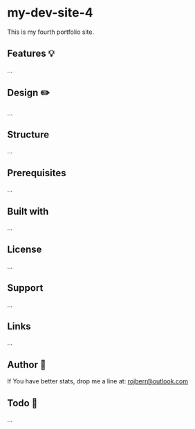 # my-dev-site-4

This is my fourth portfolio site.


## Features 💡

...

## Design ✏️

...

## Structure

...

## Prerequisites

...

## Built with

...

## License

...

## Support

...

## Links

...

## Author 👷

If You have better stats, drop me a line at: rojberr@outlook.com

## Todo 📝

...
